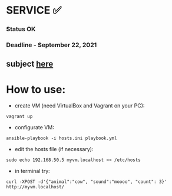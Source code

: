 # SERVICE ✅ 
### Status OK
### Deadline - September 22, 2021
## subject [here](./subject.md)

# How to use:
* create VM (need VirtualBox and Vagrant on your PC):
```
vagrant up
```
* configurate VM:
```
ansible-playbook -i hosts.ini playbook.yml
```
* edit the hosts file (if necessary):
```
sudo echo 192.168.50.5 myvm.localhost >> /etc/hosts
```
* in terminal try:
```
curl -XPOST -d'{"animal":"cow", "sound":"moooo", "count": 3}' http://myvm.localhost/
```
